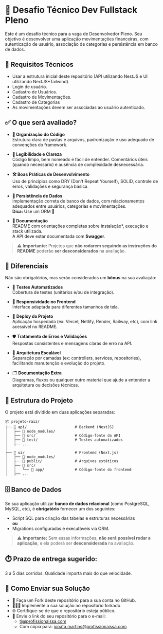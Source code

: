 # 💼 Desafio Técnico Dev Fullstack Pleno
Este é um desafio técnico para a vaga de Desenvolvedor Pleno. Seu objetivo é desenvolver uma aplicação movimentações financeiras, com autenticação de usuário, associação de categorias e persistência em banco de dados.

## 🧰 Requisitos Técnicos
- Usar a estrutura inicial deste repositório (API utilizando NestJS e UI utilizando NextJS+Tailwind).
- Login de usuário.
- Cadastro de Usuários.
- Cadastro de Movimentações.
- Cadastro de Categorias
- As movimentações devem ser associadas ao usuário autenticado.

## ✅ O que será avaliado?

- **📁 Organização do Código**  
  Estrutura clara de pastas e arquivos, padronização e uso adequado de convenções do framework.

- **🧹 Legibilidade e Clareza**  
  Código limpo, bem nomeado e fácil de entender. Comentários úteis (quando necessário) e ausência de complexidade desnecessária.

- **🛠️ Boas Práticas de Desenvolvimento**  
  Uso de princípios como DRY (Don't Repeat Yourself), SOLID, controle de erros, validações e segurança básica.

- **💾 Persistência de Dados**  
  Implementação correta de banco de dados, com relacionamentos adequados entre usuários, categorias e movimentações.  
  **Dica:** Use um ORM 👀

- **📝 Documentação**  
  README com orientações completas sobre instalação*, execução e stack utilizada.  
  A API deve estar documentada com **Swagger**.

> ⚠️ **Importante:** Projetos que **não rodarem seguindo as instruções do README** poderão **ser desconsiderados** na avaliação.


## 🌟 Diferenciais
Não são obrigatórios, mas serão considerados um **bônus** na sua avaliação:

- 🧪 **Testes Automatizados**  
  Cobertura de testes (unitários e/ou de integração).

- 📱 **Responsividade no Frontend**  
  Interface adaptada para diferentes tamanhos de tela.

- 🚀 **Deploy do Projeto**  
  Aplicação hospedada (ex: Vercel, Netlify, Render, Railway, etc), com link acessível no README.

- 🛡️ **Tratamento de Erros e Validações**  
  Respostas consistentes e mensagens claras de erro na API.

- 🧩 **Arquitetura Escalável**  
  Separação por camadas (ex: controllers, services, repositories), facilitando manutenção e evolução do projeto.

- 🗂️ **Documentação Extra**  
  Diagramas, fluxos ou qualquer outro material que ajude a entender a arquitetura ou decisões técnicas.

## 📁 Estrutura do Projeto

O projeto está dividido em duas aplicações separadas:
```text
📦 projeto-raiz/
├── 📁 api/                      # Backend (NestJS)
│   ├── 📁 node_modules/
│   ├── 📁 src/                  # Código-fonte da API
│   ├── 📁 test/                 # Testes automatizados
│   ├── ...
│
├── 📁 ui/                       # Frontend (Next.js)
│   ├── 📁 node_modules/
│   ├── 📁 public/               # Arquivos estáticos
│   ├── 📁 src/
│   │   └── 📁 app/              # Código-fonte do frontend
│   ├── ...
```

## 🗄️ Banco de Dados
Se sua aplicação utilizar **banco de dados relacional** (como PostgreSQL, MySQL, etc), é **obrigatório** fornecer um dos seguintes:

- Script SQL para criação das tabelas e estruturas necessárias  
  **ou**
- Migrations configuradas e executáveis via ORM.

> ⚠️ **Importante:** Sem essas informações, **não será possível rodar a aplicação**, e ela poderá ser **desconsiderada** na avaliação.

## ⏱️ Prazo de entrega sugerido:
3 a 5 dias corridos. Qualidade importa mais do que velocidade.

## 🚀 Como Enviar sua Solução
- 🔀 Faça um Fork deste repositório para a sua conta no GitHub.
- 🧑🏽‍💻 Implemente a sua solução no repositório forkado.
- 🌐 Certifique-se de que o repositório esteja público.
- 📩 Envie o link do seu repositório para o e-mail:
  - ti@profissionaissa.com
  - Com cópia para: jonata.martins@profissionaissa.com
